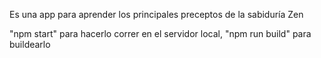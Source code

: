 Es una app para aprender los principales preceptos de la sabiduría Zen

"npm start" para hacerlo correr en el servidor local,
"npm run build" para buildearlo
